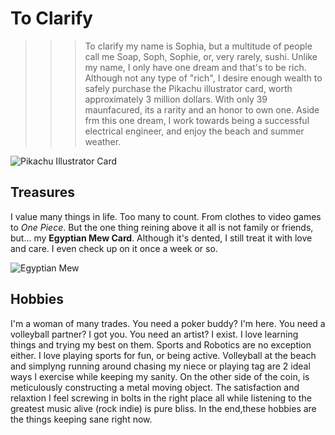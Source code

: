 # To Clarify
>>> To clarify my name is Sophia, but a multitude of people call me Soap, Soph, Sophie, or, very rarely, sushi. Unlike my name, I only have one dream and that's to be rich. Although not any type of "rich", I desire enough wealth to safely purchase the Pikachu illustrator card, worth approximately 3 million dollars. With only 39 maunfacured, its a rarity and an honor to own one. Aside frm this one dream, I work towards being a successful electrical engineer, and enjoy the beach and summer weather. 

![Pikachu Illustrator Card](https://user-images.githubusercontent.com/91572144/135511602-93906252-ffe1-4616-ad8c-ace9b67739c8.png)




## **Treasures**  
I value many things in life. Too many to count. From clothes to video games to _One Piece_. But the one thing reining above it all is not family or friends, but... my **Egyptian Mew Card**. Although it's dented, I still treat it with love and care. I even check up on it once a week or so. 

![Egyptian Mew](https://user-images.githubusercontent.com/91572144/135511941-7ec02a39-1298-4d4f-8e57-dbc102823aa7.png)


## **Hobbies**       
I'm a woman of many trades. You need a poker buddy? I'm here. You need a volleyball partner? I got you. You need an artist? I exist. I love learning things and trying my best on them. Sports and Robotics are no exception either. I love playing sports for fun, or being active. Volleyball at the beach and simplyng running around chasing my niece  or playing tag are 2 ideal ways I exercise while keeping my sanity. On the other side of the coin, is meticulously constructing a metal moving object. The satisfaction and relaxtion I feel screwing in bolts in the right place all while listening to the greatest music alive (rock indie) is pure bliss. In the end,these hobbies are the things keeping  sane right now.
